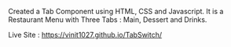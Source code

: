 Created a Tab Component using HTML, CSS and Javascript. It is a Restaurant Menu with Three Tabs : Main, Dessert and Drinks. 

Live Site : https://vinit1027.github.io/TabSwitch/
